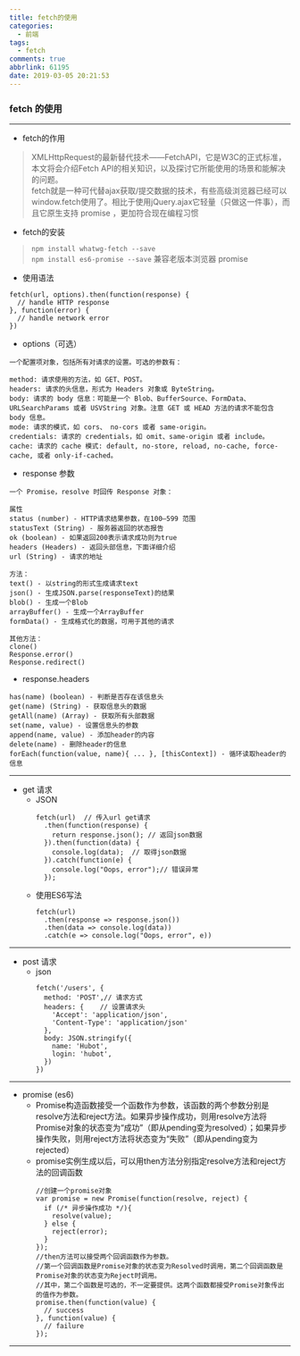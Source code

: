 ```yaml
---
title: fetch的使用
categories:
  - 前端
tags:
  - fetch
comments: true
abbrlink: 61195
date: 2019-03-05 20:21:53
---
```


### fetch 的使用
***
*   fetch的作用     
>   XMLHttpRequest的最新替代技术——FetchAPI，它是W3C的正式标准，本文将会介绍Fetch API的相关知识，以及探讨它所能使用的场景和能解决的问题。     
fetch就是一种可代替ajax获取/提交数据的技术，有些高级浏览器已经可以window.fetch使用了。相比于使用jQuery.ajax它轻量（只做这一件事），而且它原生支持 promise ，更加符合现在编程习惯

*   fetch的安装
>   `npm install whatwg-fetch --save`   
>   `npm install es6-promise --save` 兼容老版本浏览器 promise

*   使用语法
```
fetch(url, options).then(function(response) {
  // handle HTTP response
}, function(error) {
  // handle network error
})
```
*   options（可选）
```
一个配置项对象，包括所有对请求的设置。可选的参数有：

method: 请求使用的方法，如 GET、POST。
headers: 请求的头信息，形式为 Headers 对象或 ByteString。
body: 请求的 body 信息：可能是一个 Blob、BufferSource、FormData、URLSearchParams 或者 USVString 对象。注意 GET 或 HEAD 方法的请求不能包含 body 信息。
mode: 请求的模式，如 cors、 no-cors 或者 same-origin。
credentials: 请求的 credentials，如 omit、same-origin 或者 include。
cache: 请求的 cache 模式: default, no-store, reload, no-cache, force-cache, 或者 only-if-cached。

```
*   response    参数
```
一个 Promise，resolve 时回传 Response 对象：

属性
status (number) - HTTP请求结果参数，在100–599 范围
statusText (String) - 服务器返回的状态报告
ok (boolean) - 如果返回200表示请求成功则为true
headers (Headers) - 返回头部信息，下面详细介绍
url (String) - 请求的地址

方法：
text() - 以string的形式生成请求text
json() - 生成JSON.parse(responseText)的结果
blob() - 生成一个Blob
arrayBuffer() - 生成一个ArrayBuffer
formData() - 生成格式化的数据，可用于其他的请求

其他方法：
clone()
Response.error()
Response.redirect()
```
*   response.headers
```
has(name) (boolean) - 判断是否存在该信息头
get(name) (String) - 获取信息头的数据
getAll(name) (Array) - 获取所有头部数据
set(name, value) - 设置信息头的参数
append(name, value) - 添加header的内容
delete(name) - 删除header的信息
forEach(function(value, name){ ... }, [thisContext]) - 循环读取header的信息
```
***
*   get 请求
    *   JSON
        ```
        fetch(url)  // 传入url get请求
          .then(function(response) { 
            return response.json(); // 返回json数据
          }).then(function(data) {
            console.log(data);  // 取得json数据
          }).catch(function(e) {    
            console.log("Oops, error");// 错误异常
          });
        ```
    *   使用ES6写法
        ```
        fetch(url)
          .then(response => response.json())
          .then(data => console.log(data))
          .catch(e => console.log("Oops, error", e))
        ```
***
*   post 请求
    *   json
        ```
        fetch('/users', {
          method: 'POST',// 请求方式
          headers: {    // 设置请求头
            'Accept': 'application/json',
            'Content-Type': 'application/json'
          },
          body: JSON.stringify({
            name: 'Hubot',
            login: 'hubot',
          })
        })
        ```
***
*   promise (es6)
    *   Promise构造函数接受一个函数作为参数，该函数的两个参数分别是resolve方法和reject方法。如果异步操作成功，则用resolve方法将Promise对象的状态变为“成功”（即从pending变为resolved）；如果异步操作失败，则用reject方法将状态变为“失败”（即从pending变为rejected）
    *   promise实例生成以后，可以用then方法分别指定resolve方法和reject方法的回调函数
        ```
        //创建一个promise对象
        var promise = new Promise(function(resolve, reject) {
          if (/* 异步操作成功 */){
            resolve(value);
          } else {
            reject(error);
          }
        });
        //then方法可以接受两个回调函数作为参数。
        //第一个回调函数是Promise对象的状态变为Resolved时调用，第二个回调函数是Promise对象的状态变为Reject时调用。
        //其中，第二个函数是可选的，不一定要提供。这两个函数都接受Promise对象传出的值作为参数。
        promise.then(function(value) {
          // success
        }, function(value) {
          // failure
        });
        ```
***

